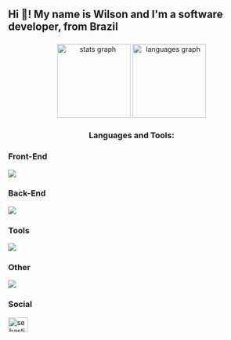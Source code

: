 <h2 align="left">Hi 👋! My name is Wilson and I'm a software developer, from Brazil</h2>

###

<div align="center">
  <img
    src="https://github-readme-stats.vercel.app/api?username=wilson-lira&hide_title=false&hide_rank=false&show_icons=true&include_all_commits=true&count_private=true&disable_animations=false&theme=dracula&locale=en&hide_border=false"
    height="150" alt="stats graph" />
  <img
    src="https://github-readme-stats.vercel.app/api/top-langs?username=wilson-lira&locale=en&hide_title=false&layout=compact&card_width=320&langs_count=6&theme=dracula&hide_border=false"
    height="150" alt="languages graph" />
</div>




<h3 align="center">Languages and Tools:</h3>

 ### Front-End
 <p>
  <img src="https://skillicons.dev/icons?i=js,ts,angular,html,css,tailwindcss,sass&theme=dark" />
</p>


 ### Back-End
<p>
  <img src="https://skillicons.dev/icons?i=nodejs,java,spring,go,rabbitmq,redis&theme=dark" />
</p>


 ### Tools
<p>
  <img src="https://skillicons.dev/icons?i=docker,git,vscode&theme=dark" />
</p>

### Other
<p>
  <img src="https://skillicons.dev/icons?i=arduino,raspberrypi&theme=dark" />
</p>

### Social

<div >
  <a href="https://www.linkedin.com/in/wilson-lira-b09315195/" target="blank"><img align="center" src="https://raw.githubusercontent.com/rahuldkjain/github-profile-readme-generator/master/src/images/icons/Social/linked-in-alt.svg" alt="sebastianobellinzis" height="30" width="40" /></a>
</div>

###
